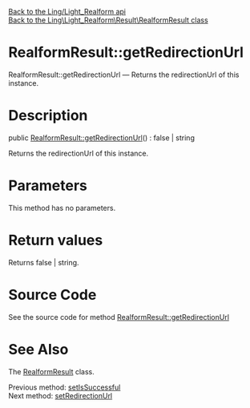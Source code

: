 [Back to the Ling/Light_Realform api](https://github.com/lingtalfi/Light_Realform/blob/master/doc/api/Ling/Light_Realform.md)<br>
[Back to the Ling\Light_Realform\Result\RealformResult class](https://github.com/lingtalfi/Light_Realform/blob/master/doc/api/Ling/Light_Realform/Result/RealformResult.md)


RealformResult::getRedirectionUrl
================



RealformResult::getRedirectionUrl — Returns the redirectionUrl of this instance.




Description
================


public [RealformResult::getRedirectionUrl](https://github.com/lingtalfi/Light_Realform/blob/master/doc/api/Ling/Light_Realform/Result/RealformResult/getRedirectionUrl.md)() : false | string




Returns the redirectionUrl of this instance.




Parameters
================

This method has no parameters.


Return values
================

Returns false | string.








Source Code
===========
See the source code for method [RealformResult::getRedirectionUrl](https://github.com/lingtalfi/Light_Realform/blob/master/Result/RealformResult.php#L115-L118)


See Also
================

The [RealformResult](https://github.com/lingtalfi/Light_Realform/blob/master/doc/api/Ling/Light_Realform/Result/RealformResult.md) class.

Previous method: [setIsSuccessful](https://github.com/lingtalfi/Light_Realform/blob/master/doc/api/Ling/Light_Realform/Result/RealformResult/setIsSuccessful.md)<br>Next method: [setRedirectionUrl](https://github.com/lingtalfi/Light_Realform/blob/master/doc/api/Ling/Light_Realform/Result/RealformResult/setRedirectionUrl.md)<br>

